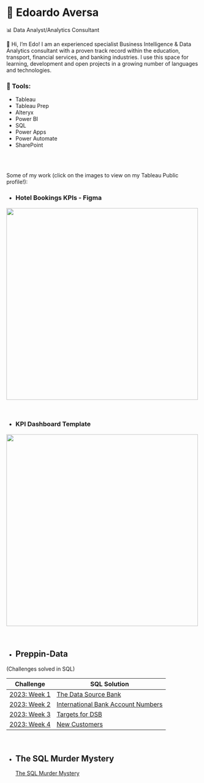 # 🥁 Edoardo Aversa 

📊 Data Analyst/Analytics Consultant

👋 Hi, I’m Edo! I am an experienced specialist Business Intelligence & Data Analytics consultant with a proven track record within
the education, transport, financial services, and banking industries. I use this space for learning, development and open projects in a growing number of languages and technologies.


### 🧰 Tools:
- Tableau
- Tableau Prep
- Alteryx
- Power BI
- SQL
- Power Apps
- Power Automate
- SharePoint <br />
 <br />
 <br />


Some of my work (click on the images to view on my Tableau Public profile!):
 <br />

- ### Hotel Bookings KPIs - Figma

[<img src="https://public.tableau.com/static/images/Ho/HotelBookingsAnalysis_17062193474720/Overview/4_3.png" width="500">](https://public.tableau.com/app/profile/edoardo.aversa/viz/HotelBookingsAnalysis_17062193474720/Overview)  

 <br />
 
- ### KPI Dashboard Template
[<img src="https://public.tableau.com/static/images/KP/KPIDashboardTemplate_16674927517570/KPIOverview/4_3.png" width="500">](https://public.tableau.com/app/profile/edoardo.aversa/viz/KPIDashboardTemplate_16674927517570/KPIOverview)

 <br />

- ## Preppin-Data
(Challenges solved in SQL)

| Challenge | SQL Solution |
|-----------|----------|
| [2023: Week 1](https://preppindata.blogspot.com/2023/01/2023-week-1-data-source-bank.html) | [The Data Source Bank](https://github.com/Edo-Av/Preppin-Data/blob/main/2023%3A%20Week%201%20%7C%20The%20Data%20Source%20Bank.sql)
| [2023: Week 2](https://preppindata.blogspot.com/2023/01/2023-week-2-international-bank-account.html) | [International Bank Account Numbers](https://github.com/Edo-Av/Preppin-Data/blob/main/2023%3A%20Week%202%20%7C%20International%20Bank%20Account%20Numbers.sql) |
| [2023: Week 3](https://preppindata.blogspot.com/2023/01/2023-week-3-targets-for-dsb.html) | [Targets for DSB](https://github.com/Edo-Av/Preppin-Data/blob/main/2023%3A%20Week%203%20%7C%20Targets%20for%20DSB.sql) |
| [2023: Week 4](https://preppindata.blogspot.com/2023/01/2023-week-4-new-customers.html) | [New Customers](https://github.com/Edo-Av/Preppin-Data/blob/main/2023%3A%20Week%204%20%7C%20New%20Customers.sql) |

 <br />

- ## The SQL Murder Mystery
  [The SQL Murder Mystery](https://github.com/Edo-Av/The-SQL-Murder-Mystery/blob/main/The%20SQL%20Murder%20Mystery%20%7C%20Query.sql)



<!---
Edo-Av/Edo-Av is a ✨ special ✨ repository because its `README.md` (this file) appears on your GitHub profile.
You can click the Preview link to take a look at your changes.
--->

